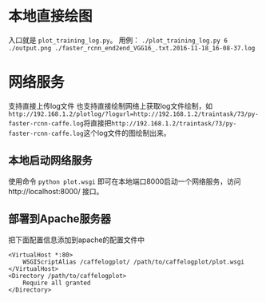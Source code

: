 本地直接绘图
=========
入口就是 `plot_training_log.py`。
用例：
  `./plot_training_log.py 6 ./output.png ./faster_rcnn_end2end_VGG16_.txt.2016-11-18_16-08-37.log`


网络服务
======
支持直接上传log文件
也支持直接绘制网络上获取log文件绘制，如`http://192.168.1.2/plotlog/?logurl=http://192.168.1.2/traintask/73/py-faster-rcnn-caffe.log`将直接把`http://192.168.1.2/traintask/73/py-faster-rcnn-caffe.log`这个log文件的图绘制出来。

本地启动网络服务
-------------
使用命令 `python plot.wsgi` 即可在本地端口8000启动一个网络服务，访问 http://localhost:8000/ 接口。

部署到Apache服务器
---------------
把下面配置信息添加到apache的配置文件中
```
<VirtualHost *:80>
    WSGIScriptAlias /caffelogplot/ /path/to/caffelogplot/plot.wsgi
</VirtualHost>
<Directory /path/to/caffelogplot>
    Require all granted
</Directory>
```

